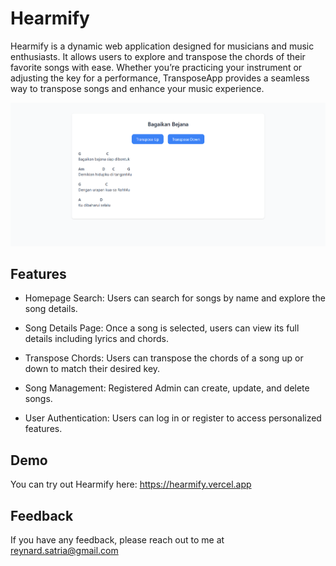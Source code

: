 # Hearmify
Hearmify is a dynamic web application designed for musicians and music enthusiasts. It allows users to explore and transpose the chords of their favorite songs with ease. Whether you’re practicing your instrument or adjusting the key for a performance, TransposeApp provides a seamless way to transpose songs and enhance your music experience.

![image alt](https://raw.githubusercontent.com/ReynardChristiansen/Hearmify/refs/heads/main/result.png)

## Features

- Homepage Search: Users can search for songs by name and explore the song details.

- Song Details Page: Once a song is selected, users can view its full details including lyrics and chords.

- Transpose Chords: Users can transpose the chords of a song up or down to match their desired key.

- Song Management: Registered Admin can create, update, and delete songs.

- User Authentication: Users can log in or register to access personalized features.

## Demo

You can try out Hearmify here: https://hearmify.vercel.app

## Feedback

If you have any feedback, please reach out to me at reynard.satria@gmail.com

